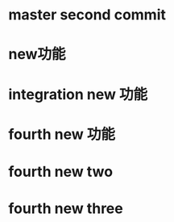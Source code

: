 # master second commit
# new功能
# integration new 功能
# fourth new 功能
# fourth new two
# fourth new three